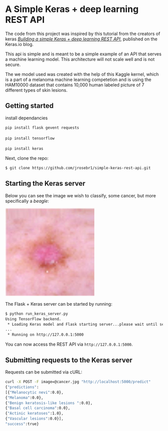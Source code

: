 # A Simple Keras + deep learning REST API

The code from this project was inspired by this tutorial from the creators of keras [*Building a simple Keras + deep learning REST API*](https://blog.keras.io/building-a-simple-keras-deep-learning-rest-api.html), published on the Keras.io blog.

This api is simple and is meant to be a simple example of an API that serves a machine learning model. This architecture will not scale well and is not secure.

The we model used was created with the help of this Kaggle kernel, which is a part of a melanoma machine learning competetion and is using the HAM10000 dataset that contains 10,000 human labeled picture of 7 different types of skin lesions.

## Getting started

install dependancies

```sh
pip install flask gevent requests

pip install tensorflow

pip install keras
```

Next, clone the repo:

```sh
$ git clone https://github.com/jrosebr1/simple-keras-rest-api.git
```

## Starting the Keras server

Below you can see the image we wish to classify, some cancer, but more specifically a _beagle_:

![cancer](cancer.JPG)

The Flask + Keras server can be started by running:

```sh
$ python run_keras_server.py 
Using TensorFlow backend.
 * Loading Keras model and Flask starting server...please wait until server has fully started
...
 * Running on http://127.0.0.1:5000
```

You can now access the REST API via `http://127.0.0.1:5000`.

## Submitting requests to the Keras server

Requests can be submitted via cURL:

```sh
curl -X POST -F image=@cancer.jpg "http://localhost:5000/predict"
{"predictions":
[{"Melanocytic nevi":0.0},
{"Melanoma":0.0},
{"Benign keratosis-like lesions ":0.0},
{"Basal cell carcinoma":0.0},
{"Actinic keratoses":1.0},
{"Vascular lesions":0.0}],
"success":true}
```

